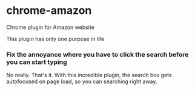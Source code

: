 # chrome-amazon
Chrome plugin for Amazon website

This plugin has only one purpose in life

### Fix the annoyance where you have to click the search before you can start typing

No really. That's it. With this incredible plugin, the search box gets autofocused on page load, so you can searching right away.